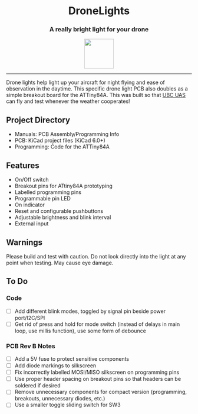 <h1 align="center">DroneLights</h1>
<h3 align="center">A really bright light for your drone</h3>
<p align="center"><img src="Manuals/blink.gif" style="width:80px;"></p>

---

Drone lights help light up your aircraft for night flying and ease of observation in the daytime. This specific drone light PCB also doubles as a simple breakout board for the ATTiny84A. This was built so that [UBC UAS](https://www.ubcuas.com/) can fly and test whenever the weather cooperates!

## Project Directory
- Manuals: PCB Assembly/Programming Info
- PCB: KiCad project files (KiCad 6.0+)
- Programming: Code for the ATTiny84A

## Features
- On/Off switch
- Breakout pins for ATtiny84A prototyping
- Labelled programming pins
- Programmable pin LED
- On indicator
- Reset and configurable pushbuttons
- Adjustable brightness and blink interval
- External input

## Warnings
Please build and test with caution. Do not look directly into the light at any point when testing. May cause eye damage.

## To Do
### Code
- [ ] Add different blink modes, toggled by signal pin beside power port/I2C/SPI
- [ ] Get rid of press and hold for mode switch (instead of delays in main loop, use millis function), use some form of debounce

### PCB Rev B Notes
- [ ] Add a 5V fuse to protect sensitive components
- [ ] Add diode markings to silkscreen
- [ ] Fix incorrectly labelled MOSI/MISO silkscreen on programming pins
- [ ] Use proper header spacing on breakout pins so that headers can be soldered if desired
- [ ] Remove unnecessary components for compact version (programming, breakouts, unnecessary diodes, etc.)
- [ ] Use a smaller toggle sliding switch for SW3
